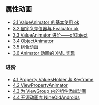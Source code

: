 ## 属性动画

- [3.1 ValueAnimator 的基本使用 ok](./property_anim/3.1.md)
- [3.2 自定义差值器与 Evaluator ok](./property_anim/3.2.md)
- [3.3 ValueAnimator 进阶——ofObject](./property_anim/3.3.md)
- [3.4 ObjectAnimator](./property_anim/3.4.md)
- [3.5 组合动画](./property_anim/3.5.md)
- [3.6 Animator 动画的 XML 实现]()

### 进阶

- [4.1 Property ValuesHolder 与 Keyframe]()
- [4.2 ViewPropertyAnimator]()
- [4.3 为 ViewGroup 内的组件添加动画]()
- [4.4 开源动画库 NineOldAndroids]()
